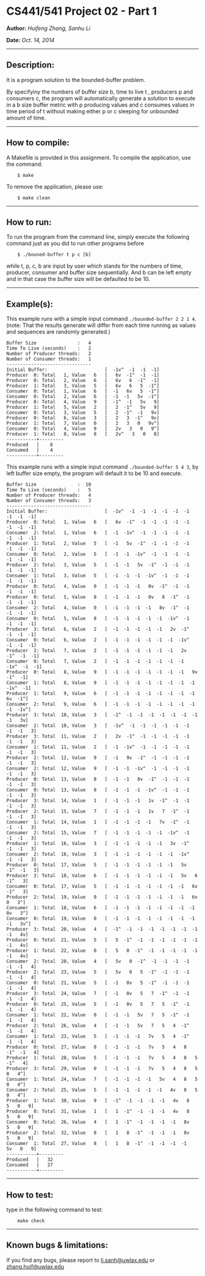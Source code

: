 # CS441/541 Project 02 - Part 1
**Author:** *Huifeng Zhang, Sanhu Li*

**Date:** *Oct. 14, 2014*

---
## Description:

It is a program solution to the bounded-buffer problem.

By specifyiny the numbers of buffer size b, time to live t , producers p and consumers c, the program will automatically generate a solution to execute in a b size buffer metric with p producing values and c consumes values in time period of t without making either p or c sleeping for unbounded amount of time.

---
## How to compile:
A Makefile is provided in this assignment.
To compile the application, use the command:
```
    $ make
```

To remove the application, please use:
```
    $ make clean
```
---
## How to run:

To run the program from the command line, simply execute the following command just as you did to run other programs before
```
    $ ./bouned-buffer t p c [b]
```
while t, p, c, b are input by user which stands for the numbers of time, producer, consumer and buffer size sequentially. And b can be left empty and in that case the buffer size will be defaulted to be 10.

---
## Example(s):
This example runs with a simple input command `./bounded-buffer 2 2 1 4`.(note: That the results generate will differ from each time running as values and sequences are randomly generated.)

```
Buffer Size               :   4
Time To Live (seconds)    :   2
Number of Producer threads:   2
Number of Consumer threads:   1
-------------------------------
Initial Buffer:                 	[  -1v^  -1  -1  -1]
Producer  0: Total   1, Value   6	[   6v  -1^  -1  -1]
Producer  0: Total   2, Value   6	[   6v   6  -1^  -1]
Producer  1: Total   3, Value   5	[   6v   6   5  -1^]
Consumer  0: Total   1, Value   6	[  -1   6v   5  -1^]
Consumer  0: Total   2, Value   6	[  -1  -1   5v  -1^]
Producer  0: Total   4, Value   9	[  -1^  -1   5v   9]
Producer  1: Total   5, Value   2	[   2  -1^   5v   9]
Consumer  0: Total   3, Value   5	[   2  -1^  -1   9v]
Producer  0: Total   6, Value   3	[   2   3  -1^   9v]
Producer  1: Total   7, Value   0	[   2   3   0   9v^]
Consumer  0: Total   4, Value   9	[   2v   3   0   9^]
Producer  1: Total   8, Value   8	[   2v^   3   0   8]
-----------+---------
Produced   |    8
Consumed   |    4
-----------+---------
```
This example runs with a simple input command `./bounded-buffer 5 4 3`, by left buffer size empty, the program will default it to be 10 and execute.

```
Buffer Size               :  10
Time To Live (seconds)    :   5
Number of Producer threads:   4
Number of Consumer threads:   3
-------------------------------
Initial Buffer:                 	[  -1v^  -1  -1  -1  -1  -1  -1  -1  -1  -1]
Producer  0: Total   1, Value   6	[   6v  -1^  -1  -1  -1  -1  -1  -1  -1  -1]
Consumer  2: Total   1, Value   6	[  -1  -1v^  -1  -1  -1  -1  -1  -1  -1  -1]
Producer  1: Total   2, Value   5	[  -1   5v  -1^  -1  -1  -1  -1  -1  -1  -1]
Consumer  0: Total   2, Value   5	[  -1  -1  -1v^  -1  -1  -1  -1  -1  -1  -1]
Producer  2: Total   3, Value   5	[  -1  -1   5v  -1^  -1  -1  -1  -1  -1  -1]
Consumer  1: Total   3, Value   5	[  -1  -1  -1  -1v^  -1  -1  -1  -1  -1  -1]
Producer  0: Total   4, Value   0	[  -1  -1  -1   0v  -1^  -1  -1  -1  -1  -1]
Producer  0: Total   5, Value   8	[  -1  -1  -1   0v   8  -1^  -1  -1  -1  -1]
Consumer  2: Total   4, Value   0	[  -1  -1  -1  -1   8v  -1^  -1  -1  -1  -1]
Consumer  0: Total   5, Value   8	[  -1  -1  -1  -1  -1  -1v^  -1  -1  -1  -1]
Producer  3: Total   6, Value   2	[  -1  -1  -1  -1  -1   2v  -1^  -1  -1  -1]
Consumer  0: Total   6, Value   2	[  -1  -1  -1  -1  -1  -1  -1v^  -1  -1  -1]
Producer  2: Total   7, Value   2	[  -1  -1  -1  -1  -1  -1   2v  -1^  -1  -1]
Consumer  0: Total   7, Value   2	[  -1  -1  -1  -1  -1  -1  -1  -1v^  -1  -1]
Producer  0: Total   8, Value   9	[  -1  -1  -1  -1  -1  -1  -1   9v  -1^  -1]
Consumer  1: Total   8, Value   9	[  -1  -1  -1  -1  -1  -1  -1  -1  -1v^  -1]
Producer  1: Total   9, Value   6	[  -1  -1  -1  -1  -1  -1  -1  -1   6v  -1^]
Consumer  2: Total   9, Value   6	[  -1  -1  -1  -1  -1  -1  -1  -1  -1  -1v^]
Producer  3: Total  10, Value   3	[  -1^  -1  -1  -1  -1  -1  -1  -1  -1   3v]
Consumer  2: Total  10, Value   3	[  -1v^  -1  -1  -1  -1  -1  -1  -1  -1   3]
Producer  3: Total  11, Value   2	[   2v  -1^  -1  -1  -1  -1  -1  -1  -1   3]
Consumer  1: Total  11, Value   2	[  -1  -1v^  -1  -1  -1  -1  -1  -1  -1   3]
Producer  2: Total  12, Value   9	[  -1   9v  -1^  -1  -1  -1  -1  -1  -1   3]
Consumer  2: Total  12, Value   9	[  -1  -1  -1v^  -1  -1  -1  -1  -1  -1   3]
Producer  0: Total  13, Value   8	[  -1  -1   8v  -1^  -1  -1  -1  -1  -1   3]
Consumer  0: Total  13, Value   8	[  -1  -1  -1  -1v^  -1  -1  -1  -1  -1   3]
Producer  3: Total  14, Value   1	[  -1  -1  -1   1v  -1^  -1  -1  -1  -1   3]
Producer  2: Total  15, Value   7	[  -1  -1  -1   1v   7  -1^  -1  -1  -1   3]
Consumer  1: Total  14, Value   1	[  -1  -1  -1  -1   7v  -1^  -1  -1  -1   3]
Consumer  2: Total  15, Value   7	[  -1  -1  -1  -1  -1  -1v^  -1  -1  -1   3]
Producer  1: Total  16, Value   3	[  -1  -1  -1  -1  -1   3v  -1^  -1  -1   3]
Consumer  2: Total  16, Value   3	[  -1  -1  -1  -1  -1  -1  -1v^  -1  -1   3]
Producer  0: Total  17, Value   5	[  -1  -1  -1  -1  -1  -1   5v  -1^  -1   3]
Producer  3: Total  18, Value   6	[  -1  -1  -1  -1  -1  -1   5v   6  -1^   3]
Consumer  0: Total  17, Value   5	[  -1  -1  -1  -1  -1  -1  -1   6v  -1^   3]
Producer  2: Total  19, Value   0	[  -1  -1  -1  -1  -1  -1  -1   6v   0   3^]
Consumer  1: Total  18, Value   6	[  -1  -1  -1  -1  -1  -1  -1  -1   0v   3^]
Consumer  0: Total  19, Value   0	[  -1  -1  -1  -1  -1  -1  -1  -1  -1   3v^]
Producer  3: Total  20, Value   4	[  -1^  -1  -1  -1  -1  -1  -1  -1  -1   4v]
Producer  0: Total  21, Value   5	[   5  -1^  -1  -1  -1  -1  -1  -1  -1   4v]
Producer  1: Total  22, Value   0	[   5   0  -1^  -1  -1  -1  -1  -1  -1   4v]
Consumer  2: Total  20, Value   4	[   5v   0  -1^  -1  -1  -1  -1  -1  -1   4]
Producer  2: Total  23, Value   5	[   5v   0   5  -1^  -1  -1  -1  -1  -1   4]
Consumer  0: Total  21, Value   5	[  -1   0v   5  -1^  -1  -1  -1  -1  -1   4]
Producer  3: Total  24, Value   7	[  -1   0v   5   7  -1^  -1  -1  -1  -1   4]
Producer  0: Total  25, Value   5	[  -1   0v   5   7   5  -1^  -1  -1  -1   4]
Consumer  1: Total  22, Value   0	[  -1  -1   5v   7   5  -1^  -1  -1  -1   4]
Producer  2: Total  26, Value   4	[  -1  -1   5v   7   5   4  -1^  -1  -1   4]
Consumer  1: Total  23, Value   5	[  -1  -1  -1   7v   5   4  -1^  -1  -1   4]
Producer  0: Total  27, Value   8	[  -1  -1  -1   7v   5   4   8  -1^  -1   4]
Producer  1: Total  28, Value   5	[  -1  -1  -1   7v   5   4   8   5  -1^   4]
Producer  3: Total  29, Value   0	[  -1  -1  -1   7v   5   4   8   5   0   4^]
Consumer  1: Total  24, Value   7	[  -1  -1  -1  -1   5v   4   8   5   0   4^]
Consumer  2: Total  25, Value   5	[  -1  -1  -1  -1  -1   4v   8   5   0   4^]
Producer  1: Total  30, Value   9	[  -1^  -1  -1  -1  -1   4v   8   5   0   9]
Producer  0: Total  31, Value   1	[   1  -1^  -1  -1  -1   4v   8   5   0   9]
Consumer  0: Total  26, Value   4	[   1  -1^  -1  -1  -1  -1   8v   5   0   9]
Producer  2: Total  32, Value   8	[   1   8  -1^  -1  -1  -1   8v   5   0   9]
Consumer  1: Total  27, Value   8	[   1   8  -1^  -1  -1  -1  -1   5v   0   9]
-----------+---------
Produced   |   32
Consumed   |   27
-----------+---------

```
---
## How to test:

type in the following command to test:
```
    make check
```
---

## Known bugs & limitations:

If you find any bugs, please report to [li.sanh@uwlax.edu](mailto:li.sanh@uwlax.edu) or [zhang.huif@uwlax.edu](mailto:zhang.huif@uwlax.edu)



